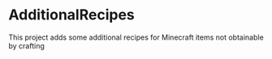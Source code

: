 AdditionalRecipes
=================

This project adds some additional recipes for Minecraft items not obtainable by crafting